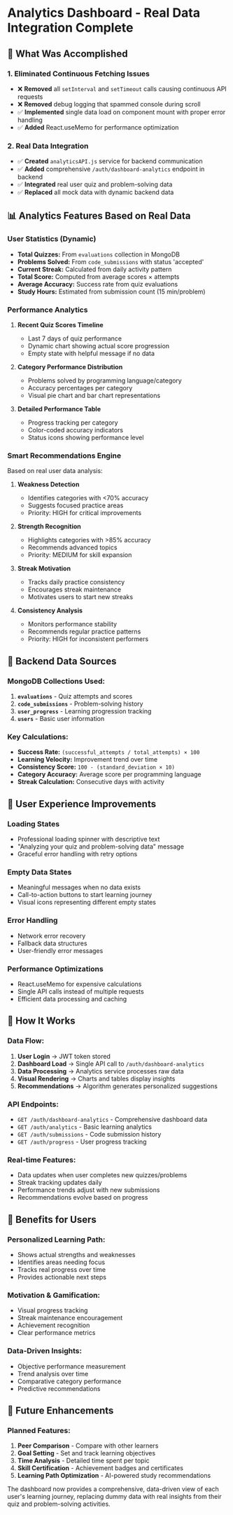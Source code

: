 # Analytics Dashboard - Real Data Integration Complete

## 🎯 **What Was Accomplished**

### **1. Eliminated Continuous Fetching Issues**
- ❌ **Removed** all `setInterval` and `setTimeout` calls causing continuous API requests
- ❌ **Removed** debug logging that spammed console during scroll
- ✅ **Implemented** single data load on component mount with proper error handling
- ✅ **Added** React.useMemo for performance optimization

### **2. Real Data Integration**
- ✅ **Created** `analyticsAPI.js` service for backend communication
- ✅ **Added** comprehensive `/auth/dashboard-analytics` endpoint in backend
- ✅ **Integrated** real user quiz and problem-solving data
- ✅ **Replaced** all mock data with dynamic backend data

## 📊 **Analytics Features Based on Real Data**

### **User Statistics (Dynamic)**
- **Total Quizzes:** From `evaluations` collection in MongoDB
- **Problems Solved:** From `code_submissions` with status 'accepted'
- **Current Streak:** Calculated from daily activity pattern
- **Total Score:** Computed from average scores × attempts
- **Average Accuracy:** Success rate from quiz evaluations
- **Study Hours:** Estimated from submission count (15 min/problem)

### **Performance Analytics**
1. **Recent Quiz Scores Timeline**
   - Last 7 days of quiz performance
   - Dynamic chart showing actual score progression
   - Empty state with helpful message if no data

2. **Category Performance Distribution**
   - Problems solved by programming language/category
   - Accuracy percentages per category
   - Visual pie chart and bar chart representations

3. **Detailed Performance Table**
   - Progress tracking per category
   - Color-coded accuracy indicators
   - Status icons showing performance level

### **Smart Recommendations Engine**
Based on real user data analysis:

1. **Weakness Detection**
   - Identifies categories with <70% accuracy
   - Suggests focused practice areas
   - Priority: HIGH for critical improvements

2. **Strength Recognition** 
   - Highlights categories with >85% accuracy
   - Recommends advanced topics
   - Priority: MEDIUM for skill expansion

3. **Streak Motivation**
   - Tracks daily practice consistency
   - Encourages streak maintenance
   - Motivates users to start new streaks

4. **Consistency Analysis**
   - Monitors performance stability
   - Recommends regular practice patterns
   - Priority: HIGH for inconsistent performers

## 🔧 **Backend Data Sources**

### **MongoDB Collections Used:**
1. **`evaluations`** - Quiz attempts and scores
2. **`code_submissions`** - Problem-solving history
3. **`user_progress`** - Learning progression tracking
4. **`users`** - Basic user information

### **Key Calculations:**
- **Success Rate:** `(successful_attempts / total_attempts) × 100`
- **Learning Velocity:** Improvement trend over time
- **Consistency Score:** `100 - (standard_deviation × 10)`
- **Category Accuracy:** Average score per programming language
- **Streak Calculation:** Consecutive days with activity

## 🎨 **User Experience Improvements**

### **Loading States**
- Professional loading spinner with descriptive text
- "Analyzing your quiz and problem-solving data" message
- Graceful error handling with retry options

### **Empty Data States**
- Meaningful messages when no data exists
- Call-to-action buttons to start learning journey
- Visual icons representing different empty states

### **Error Handling**
- Network error recovery
- Fallback data structures
- User-friendly error messages

### **Performance Optimizations**
- React.useMemo for expensive calculations
- Single API calls instead of multiple requests
- Efficient data processing and caching

## 🚀 **How It Works**

### **Data Flow:**
1. **User Login** → JWT token stored
2. **Dashboard Load** → Single API call to `/auth/dashboard-analytics`
3. **Data Processing** → Analytics service processes raw data
4. **Visual Rendering** → Charts and tables display insights
5. **Recommendations** → Algorithm generates personalized suggestions

### **API Endpoints:**
- `GET /auth/dashboard-analytics` - Comprehensive dashboard data
- `GET /auth/analytics` - Basic learning analytics
- `GET /auth/submissions` - Code submission history
- `GET /auth/progress` - User progress tracking

### **Real-time Features:**
- Data updates when user completes new quizzes/problems
- Streak tracking updates daily
- Performance trends adjust with new submissions
- Recommendations evolve based on progress

## 🎯 **Benefits for Users**

### **Personalized Learning Path:**
- Shows actual strengths and weaknesses
- Identifies areas needing focus
- Tracks real progress over time
- Provides actionable next steps

### **Motivation & Gamification:**
- Visual progress tracking
- Streak maintenance encouragement
- Achievement recognition
- Clear performance metrics

### **Data-Driven Insights:**
- Objective performance measurement
- Trend analysis over time
- Comparative category performance
- Predictive recommendations

## 🔄 **Future Enhancements**

### **Planned Features:**
1. **Peer Comparison** - Compare with other learners
2. **Goal Setting** - Set and track learning objectives
3. **Time Analysis** - Detailed time spent per topic
4. **Skill Certification** - Achievement badges and certificates
5. **Learning Path Optimization** - AI-powered study recommendations

The dashboard now provides a comprehensive, data-driven view of each user's learning journey, replacing dummy data with real insights from their quiz and problem-solving activities.